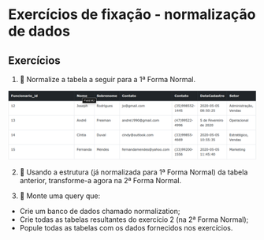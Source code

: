 # Exercícios de fixação - normalização de dados
## Exercícios
1. 🚀 Normalize a tabela a seguir para a 1ª Forma Normal.

![Tabela Exercício 01](./exercicio-01-tabela.png)

2. 🚀 Usando a estrutura (já normalizada para 1ª Forma Normal) da tabela anterior, transforme-a agora na 2ª Forma Normal.

3. 🚀 Monte uma query que:
  - Crie um banco de dados chamado normalization;
  - Crie todas as tabelas resultantes do exercício 2 (na 2ª Forma Normal);
  - Popule todas as tabelas com os dados fornecidos nos exercícios.
